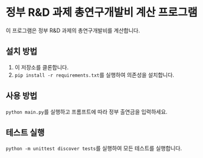 # 정부 R&D 과제 총연구개발비 계산 프로그램

이 프로그램은 정부 R&D 과제의 총연구개발비를 계산합니다.

## 설치 방법

1. 이 저장소를 클론합니다.
2. `pip install -r requirements.txt`를 실행하여 의존성을 설치합니다.

## 사용 방법

`python main.py`를 실행하고 프롬프트에 따라 정부 출연금을 입력하세요.

## 테스트 실행

`python -m unittest discover tests`를 실행하여 모든 테스트를 실행합니다.